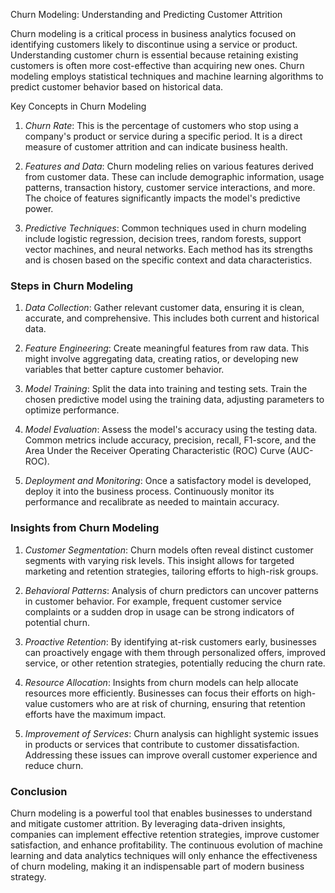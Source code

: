 Churn Modeling: Understanding and Predicting Customer Attrition

Churn modeling is a critical process in business analytics focused on identifying customers likely to discontinue using a service or product. Understanding customer churn is essential because retaining existing customers is often more cost-effective than acquiring new ones. Churn modeling employs statistical techniques and machine learning algorithms to predict customer behavior based on historical data.

Key Concepts in Churn Modeling

1. *Churn Rate*: This is the percentage of customers who stop using a company's product or service during a specific period. It is a direct measure of customer attrition and can indicate business health.
   
2. *Features and Data*: Churn modeling relies on various features derived from customer data. These can include demographic information, usage patterns, transaction history, customer service interactions, and more. The choice of features significantly impacts the model's predictive power.

3. *Predictive Techniques*: Common techniques used in churn modeling include logistic regression, decision trees, random forests, support vector machines, and neural networks. Each method has its strengths and is chosen based on the specific context and data characteristics.

### Steps in Churn Modeling

1. *Data Collection*: Gather relevant customer data, ensuring it is clean, accurate, and comprehensive. This includes both current and historical data.

2. *Feature Engineering*: Create meaningful features from raw data. This might involve aggregating data, creating ratios, or developing new variables that better capture customer behavior.

3. *Model Training*: Split the data into training and testing sets. Train the chosen predictive model using the training data, adjusting parameters to optimize performance.

4. *Model Evaluation*: Assess the model's accuracy using the testing data. Common metrics include accuracy, precision, recall, F1-score, and the Area Under the Receiver Operating Characteristic (ROC) Curve (AUC-ROC).

5. *Deployment and Monitoring*: Once a satisfactory model is developed, deploy it into the business process. Continuously monitor its performance and recalibrate as needed to maintain accuracy.

### Insights from Churn Modeling

1. *Customer Segmentation*: Churn models often reveal distinct customer segments with varying risk levels. This insight allows for targeted marketing and retention strategies, tailoring efforts to high-risk groups.

2. *Behavioral Patterns*: Analysis of churn predictors can uncover patterns in customer behavior. For example, frequent customer service complaints or a sudden drop in usage can be strong indicators of potential churn.

3. *Proactive Retention*: By identifying at-risk customers early, businesses can proactively engage with them through personalized offers, improved service, or other retention strategies, potentially reducing the churn rate.

4. *Resource Allocation*: Insights from churn models can help allocate resources more efficiently. Businesses can focus their efforts on high-value customers who are at risk of churning, ensuring that retention efforts have the maximum impact.

5. *Improvement of Services*: Churn analysis can highlight systemic issues in products or services that contribute to customer dissatisfaction. Addressing these issues can improve overall customer experience and reduce churn.

### Conclusion

Churn modeling is a powerful tool that enables businesses to understand and mitigate customer attrition. By leveraging data-driven insights, companies can implement effective retention strategies, improve customer satisfaction, and enhance profitability. The continuous evolution of machine learning and data analytics techniques will only enhance the effectiveness of churn modeling, making it an indispensable part of modern business strategy.
